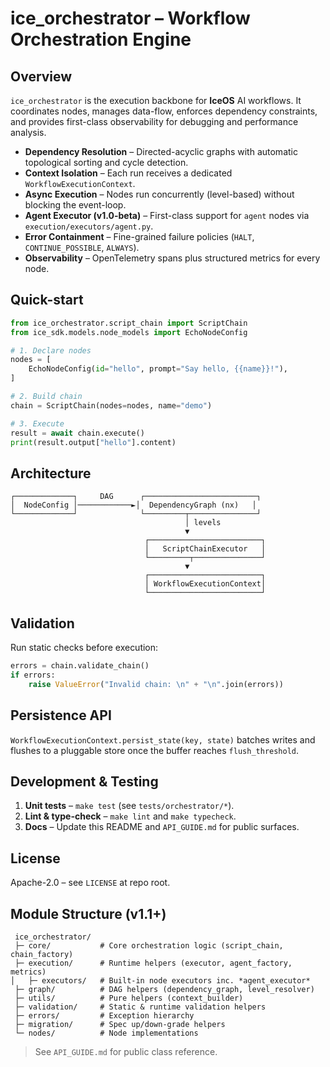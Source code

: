 # ice_orchestrator – Workflow Orchestration Engine

## Overview

`ice_orchestrator` is the execution backbone for **IceOS** AI workflows.  It coordinates
nodes, manages data-flow, enforces dependency constraints, and provides first-class
observability for debugging and performance analysis.

*  **Dependency Resolution** – Directed-acyclic graphs with automatic topological
   sorting and cycle detection.
*  **Context Isolation** – Each run receives a dedicated `WorkflowExecutionContext`.
*  **Async Execution** – Nodes run concurrently (level-based) without blocking the
event-loop.
*  **Agent Executor (v1.0-beta)** – First-class support for `agent` nodes via `execution/executors/agent.py`.
*  **Error Containment** – Fine-grained failure policies (`HALT`, `CONTINUE_POSSIBLE`,
   `ALWAYS`).
*  **Observability** – OpenTelemetry spans plus structured metrics for every node.

## Quick-start

```python
from ice_orchestrator.script_chain import ScriptChain
from ice_sdk.models.node_models import EchoNodeConfig

# 1. Declare nodes
nodes = [
    EchoNodeConfig(id="hello", prompt="Say hello, {{name}}!"),
]

# 2. Build chain
chain = ScriptChain(nodes=nodes, name="demo")

# 3. Execute
result = await chain.execute()
print(result.output["hello"].content)
```

## Architecture
```
┌─────────────┐     DAG      ┌─────────────────────────┐
│  NodeConfig │────────────►│  DependencyGraph (nx)   │
└─────────────┘              └─────────┬───────────────┘
                                       │ levels
                                       ▼
                              ┌─────────────────────────┐
                              │   ScriptChainExecutor   │
                              └─────────┬───────────────┘
                                       ▼
                              ┌─────────────────────────┐
                              │ WorkflowExecutionContext│
                              └─────────────────────────┘
```

## Validation
Run static checks before execution:

```python
errors = chain.validate_chain()
if errors:
    raise ValueError("Invalid chain: \n" + "\n".join(errors))
```

## Persistence API
`WorkflowExecutionContext.persist_state(key, state)` batches writes and flushes to
a pluggable store once the buffer reaches `flush_threshold`.

## Development & Testing

1. **Unit tests** – `make test` (see `tests/orchestrator/*`).
2. **Lint & type-check** – `make lint` and `make typecheck`.
3. **Docs** – Update this README and `API_GUIDE.md` for public surfaces.

## License
Apache-2.0 – see `LICENSE` at repo root. 

## Module Structure (v1.1+)

```
 ice_orchestrator/
 ├─ core/           # Core orchestration logic (script_chain, chain_factory)
 ├─ execution/      # Runtime helpers (executor, agent_factory, metrics)
│   ├─ executors/   # Built-in node executors inc. *agent_executor*
 ├─ graph/          # DAG helpers (dependency_graph, level_resolver)
 ├─ utils/          # Pure helpers (context_builder)
 ├─ validation/     # Static & runtime validation helpers
 ├─ errors/         # Exception hierarchy
 ├─ migration/      # Spec up/down-grade helpers
 └─ nodes/          # Node implementations
```

> See `API_GUIDE.md` for public class reference. 